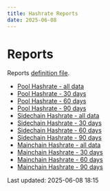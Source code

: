 ```yaml
---
title: Hashrate Reports
date: 2025-06-08
---
```


# Reports

Reports [definition file](/conf/reports/hashrates.yml).

* [Pool Hashrate - all data](/reports/hashrates/Pool-Hashrate.html)
* [Pool Hashrate - 30 days](/reports/hashrates/Pool-Hashrate-30-Days.html)
* [Pool Hashrate - 60 days](/reports/hashrates/Pool-Hashrate-60-Days.html)
* [Pool Hashrate - 90 days](/reports/hashrates/Pool-Hashrate-90-Days.html)
* [Sidechain Hashrate - all data](/reports/hashrates/Sidechain-Hashrate.html)
* [Sidechain Hashrate - 30 days](/reports/hashrates/Sidechain-Hashrate-30-Days.html)
* [Sidechain Hashrate - 60 days](/reports/hashrates/Sidechain-Hashrate-60-Days.html)
* [Sidechain Hashrate - 90 days](/reports/hashrates/Sidechain-Hashrate-90-Days.html)
* [Mainchain Hashrate - all data](/reports/hashrates/Mainchain-Hashrate.html)
* [Mainchain Hashrate - 30 days](/reports/hashrates/Mainchain-Hashrate-30-Days.html)
* [Mainchain Hashrate - 60 days](/reports/hashrates/Mainchain-Hashrate-60-Days.html)
* [Mainchain Hashrate - 90 days](/reports/hashrates/Mainchain-Hashrate-90-Days.html)

Last updated: 2025-06-08 18:15
